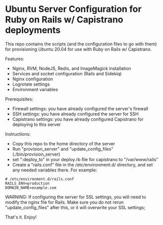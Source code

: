 # Ubuntu Server Configuration for Ruby on Rails w/ Capistrano deployments

This repo contains the scripts (and the configuration files to go with them) for provisioning Ubuntu 20.04 for use with Ruby on Rails w/ Capistrano.

Features:
- Nginx, RVM, NodeJS, Redis, and ImageMagick installation
- Services and socket configuration (Rails and Sidekiq)
- Nginx configuration
- Logrotate settings
- Environment variables

Prerequisites:
- Firewall settings: you have already configured the server's firewall
- SSH settings: you have already configured the server for SSH
- Capistrano settings: you have already configured Capistrano for deploying to this server

Instructions:
- Copy this repo to the home directory of the server
- Run "provision_server" and "update_config_files" (./bin/provision_server)
- set ":deploy_to" in your deploy.rb file for capistrano to "/var/www/rails"
- Create a "rails.conf" file in the /etc/environment.d/ directory, and set any needed variables there. For example:

```
# /etc/environment.d/rails.conf
RAILS_ENV=production
DOMAIN_NAME=example.com
```

WARNING: If configuring the server for SSL settings, you will need to modify the nginx file for Rails. Make sure you do not rerun "update_config_files" after this, or it will overwrite your SSL settings;

That's it. Enjoy!
